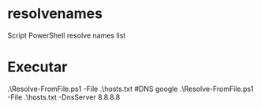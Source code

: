 # resolvenames
Script PowerShell resolve names list
# Executar
.\Resolve-FromFile.ps1 -File .\hosts.txt
#DNS google
.\Resolve-FromFile.ps1 -File .\hosts.txt -DnsServer 8.8.8.8
